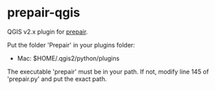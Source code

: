 prepair-qgis
============

QGIS v2.x plugin for [prepair](https://github.com/tudelft-gist/prepair).

Put the folder 'Prepair' in your plugins folder:
  * Mac: $HOME/.qgis2/python/plugins 

The executable 'prepair' must be in your path. If not, modify line 145 of 'prepair.py' and put the exact path.


